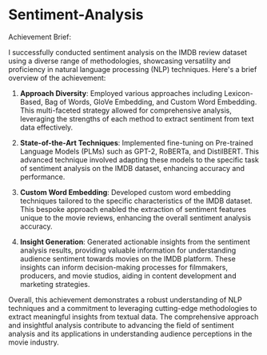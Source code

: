 # Sentiment-Analysis
Achievement Brief:

I successfully conducted sentiment analysis on the IMDB review dataset using a diverse range of methodologies, showcasing versatility and proficiency in natural language processing (NLP) techniques. Here's a brief overview of the achievement:

1. **Approach Diversity**: Employed various approaches including Lexicon-Based, Bag of Words, GloVe Embedding, and Custom Word Embedding. This multi-faceted strategy allowed for comprehensive analysis, leveraging the strengths of each method to extract sentiment from text data effectively.

2. **State-of-the-Art Techniques**: Implemented fine-tuning on Pre-trained Language Models (PLMs) such as GPT-2, RoBERTa, and DistilBERT. This advanced technique involved adapting these models to the specific task of sentiment analysis on the IMDB dataset, enhancing accuracy and performance.

3. **Custom Word Embedding**: Developed custom word embedding techniques tailored to the specific characteristics of the IMDB dataset. This bespoke approach enabled the extraction of sentiment features unique to the movie reviews, enhancing the overall sentiment analysis accuracy.

4. **Insight Generation**: Generated actionable insights from the sentiment analysis results, providing valuable information for understanding audience sentiment towards movies on the IMDB platform. These insights can inform decision-making processes for filmmakers, producers, and movie studios, aiding in content development and marketing strategies.

Overall, this achievement demonstrates a robust understanding of NLP techniques and a commitment to leveraging cutting-edge methodologies to extract meaningful insights from textual data. The comprehensive approach and insightful analysis contribute to advancing the field of sentiment analysis and its applications in understanding audience perceptions in the movie industry.
